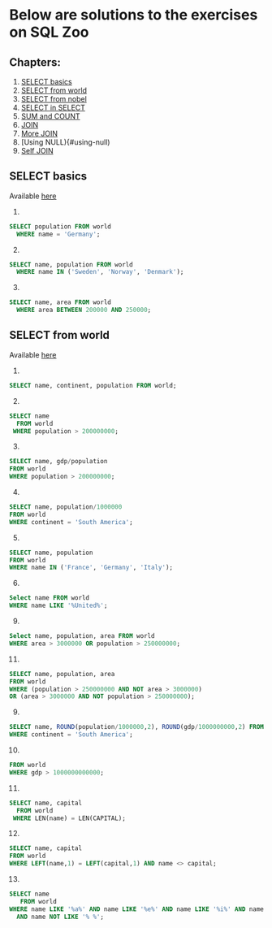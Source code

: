 # Below are solutions to the exercises on SQL Zoo

## Chapters:
1. [SELECT basics](#select-basics)
2. [SELECT from world](#select-from-world)
3. [SELECT from nobel](#select-from-nobel)
4. [SELECT in SELECT](#select-in-select)
5. [SUM and COUNT](#sum-and-count)
6. [JOIN](#join)
7. [More JOIN](#more-join)
8. [Using NULL){#using-null)
9. [Self JOIN](#self-join)

## SELECT basics
Available [here](https://sqlzoo.net/wiki/SELECT_basics)

1.
```sql
SELECT population FROM world
  WHERE name = 'Germany';
```
2. 
```sql
SELECT name, population FROM world
  WHERE name IN ('Sweden', 'Norway', 'Denmark');
```
3.
```sql
SELECT name, area FROM world
  WHERE area BETWEEN 200000 AND 250000;
```

## SELECT from world
Available [here](https://sqlzoo.net/wiki/SELECT_from_WORLD_Tutorial)

1.
```sql
SELECT name, continent, population FROM world;
```
2.
```sql
SELECT name
  FROM world
 WHERE population > 200000000;
```
3.
```sql
SELECT name, gdp/population
FROM world
WHERE population > 200000000;
```
4.
```sql
SELECT name, population/1000000
FROM world
WHERE continent = 'South America';
```
5.
```sql
SELECT name, population
FROM world
WHERE name IN ('France', 'Germany', 'Italy');
```
6. 
```sql
Select name FROM world
WHERE name LIKE '%United%';
```
9. 
```sql
Select name, population, area FROM world
WHERE area > 3000000 OR population > 250000000;
```
11.
```sql
SELECT name, population, area
FROM world
WHERE (population > 250000000 AND NOT area > 3000000)
OR (area > 3000000 AND NOT population > 250000000);
```
9. 
```sql 
SELECT name, ROUND(population/1000000,2), ROUND(gdp/1000000000,2) FROM world
WHERE continent = 'South America';
```
10.
```sql SELECT name, ROUND(gdp/population/1000,0)*1000
FROM world
WHERE gdp > 1000000000000;
```
11.
```sql
SELECT name, capital
  FROM world
 WHERE LEN(name) = LEN(CAPITAL);
```
12.
```sql
SELECT name, capital
FROM world
WHERE LEFT(name,1) = LEFT(capital,1) AND name <> capital;
```
13.
```sql
SELECT name
   FROM world
WHERE name LIKE '%a%' AND name LIKE '%e%' AND name LIKE '%i%' AND name LIKE '%o%' AND name LIKE '%u%'
  AND name NOT LIKE '% %';
``` 
